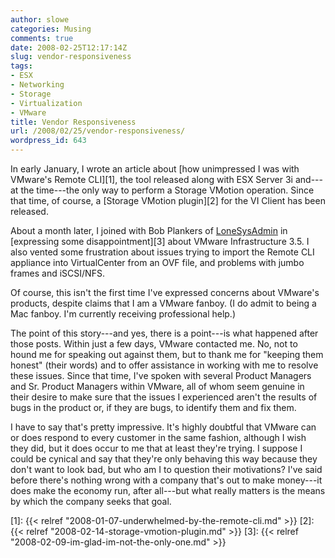 ```yaml
---
author: slowe
categories: Musing
comments: true
date: 2008-02-25T12:17:14Z
slug: vendor-responsiveness
tags:
- ESX
- Networking
- Storage
- Virtualization
- VMware
title: Vendor Responsiveness
url: /2008/02/25/vendor-responsiveness/
wordpress_id: 643
---
```


In early January, I wrote an article about [how unimpressed I was with VMware's Remote CLI][1], the tool released along with ESX Server 3i and---at the time---the only way to perform a Storage VMotion operation. Since that time, of course, a [Storage VMotion plugin][2] for the VI Client has been released.

About a month later, I joined with Bob Plankers of [LoneSysAdmin](http://lonesysadmin.net/) in [expressing some disappointment][3] about VMware Infrastructure 3.5. I also vented some frustration about issues trying to import the Remote CLI appliance into VirtualCenter from an OVF file, and problems with jumbo frames and iSCSI/NFS.

Of course, this isn't the first time I've expressed concerns about VMware's products, despite claims that I am a VMware fanboy. (I do admit to being a Mac fanboy. I'm currently receiving professional help.)

The point of this story---and yes, there is a point---is what happened after those posts. Within just a few days, VMware contacted me. No, not to hound me for speaking out against them, but to thank me for "keeping them honest" (their words) and to offer assistance in working with me to resolve these issues. Since that time, I've spoken with several Product Managers and Sr. Product Managers within VMware, all of whom seem genuine in their desire to make sure that the issues I experienced aren't the results of bugs in the product or, if they are bugs, to identify them and fix them.

I have to say that's pretty impressive. It's highly doubtful that VMware can or does respond to every customer in the same fashion, although I wish they did, but it does occur to me that at least they're trying. I suppose I could be cynical and say that they're only behaving this way because they don't want to look bad, but who am I to question their motivations? I've said before there's nothing wrong with a company that's out to make money---it does make the economy run, after all---but what really matters is the means by which the company seeks that goal.

[1]: {{< relref "2008-01-07-underwhelmed-by-the-remote-cli.md" >}}
[2]: {{< relref "2008-02-14-storage-vmotion-plugin.md" >}}
[3]: {{< relref "2008-02-09-im-glad-im-not-the-only-one.md" >}}
